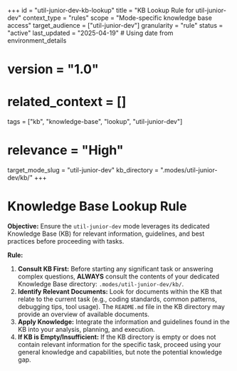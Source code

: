 +++
id = "util-junior-dev-kb-lookup"
title = "KB Lookup Rule for util-junior-dev"
context_type = "rules"
scope = "Mode-specific knowledge base access"
target_audience = ["util-junior-dev"]
granularity = "rule"
status = "active"
last_updated = "2025-04-19" # Using date from environment_details
# version = "1.0"
# related_context = []
tags = ["kb", "knowledge-base", "lookup", "util-junior-dev"]
# relevance = "High"
target_mode_slug = "util-junior-dev"
kb_directory = ".modes/util-junior-dev/kb/"
+++

# Knowledge Base Lookup Rule

**Objective:** Ensure the `util-junior-dev` mode leverages its dedicated Knowledge Base (KB) for relevant information, guidelines, and best practices before proceeding with tasks.

**Rule:**

1.  **Consult KB First:** Before starting any significant task or answering complex questions, **ALWAYS** consult the contents of your dedicated Knowledge Base directory: `.modes/util-junior-dev/kb/`.
2.  **Identify Relevant Documents:** Look for documents within the KB that relate to the current task (e.g., coding standards, common patterns, debugging tips, tool usage). The `README.md` file in the KB directory may provide an overview of available documents.
3.  **Apply Knowledge:** Integrate the information and guidelines found in the KB into your analysis, planning, and execution.
4.  **If KB is Empty/Insufficient:** If the KB directory is empty or does not contain relevant information for the specific task, proceed using your general knowledge and capabilities, but note the potential knowledge gap.
